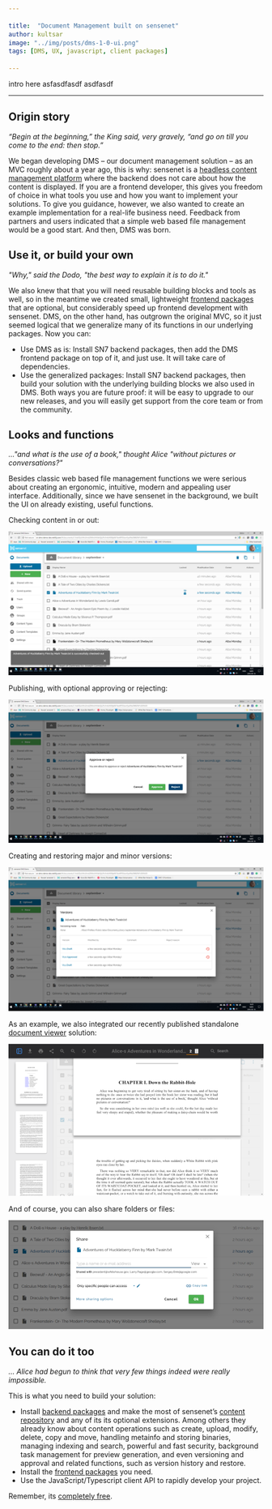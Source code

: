 ```yaml
---

title:  "Document Management built on sensenet"
author: kultsar
image: "../img/posts/dms-1-0-ui.png"
tags: [DMS, UX, javascript, client packages]

---
```

intro here
asfasdfasdf
asdfasdf

---

## Origin story

*“Begin at the beginning,” the King said, very gravely, “and go on till you come to the end: then stop.”*

We began developing DMS – our document management solution –  as an MVC roughly about a year ago, this is why: sensenet is a [headless content management platform](https://community.sensenet.com/blog/2017/07/05/what-is-a-headless-cms) where the backend does not care about how the content is displayed. If you are a frontend developer, this gives you freedom of choice in what tools you use and how you want to implement your solutions. To give you guidance, however, we also wanted to create an example implementation for a real-life business need. Feedback from partners and users indicated that a simple web based file management would be a good start. And then, DMS was born.

## Use it, or build your own

*"Why," said the Dodo, "the best way to explain it is to do it."*

We also knew that that you will need reusable building blocks and tools as well, so in the meantime we created small, lightweight [frontend packages](https://community.sensenet.com/blog/2018/02/21/scoped-packages) that are optional, but considerably speed up frontend development with sensenet. DMS, on the other hand, has outgrown the original MVC, so it just seemed logical that we generalize many of its functions in our underlying packages.
Now you can:
*	Use DMS as is: Install SN7 backend packages, then add the DMS frontend package on top of it, and just use. It will take care of dependencies.
*	Use the generalized packages: Install SN7 backend packages, then build your solution with the underlying building blocks we also used in DMS.
Both ways you are future proof: it will be easy to upgrade to our new releases, and you will easily get support from the core team or from the community.

## Looks and functions

*…"and what is the use of a book," thought Alice "without pictures or conversations?"*

Besides classic web based file management functions we were serious about creating an ergonomic, intuitive, modern and appealing user interface. Additionally, since we have sensenet in the background, we built the UI on already existing, useful functions.

Checking content in or out:

![DMS - checking content in or out](/img/posts/dms-1-0-checked-out.png "DMS - checking content in or out")
 
Publishing, with optional approving or rejecting:

![DMS - approve or reject](/img/posts/dms-1-0-approve-or-reject.png "DMS - approve or reject")

Creating and restoring major and minor versions:

![DMS - versions](/img/posts/dms-1-0-versions.png "DMS - versions")

As an example, we also integrated our recently published standalone [document viewer](https://community.sensenet.com/blog/2018/08/22/docviewer) solution: 

![DMS - Document Viewer integrated](/img/posts/dms-1-0-document-viewer.png "DMS - Document Viewer integrated")

And of course, you can also share folders or files:

![DMS - sharing](/img/posts/dms-1-0-share.png "DMS - sharing")


## You can do it too

*… Alice had begun to think that very few things indeed were really impossible.*

This is what you need to build your solution:
*	Install [backend packages](https://community.sensenet.com/docs/install-sn-from-nuget/) and make the most of sensenet’s [content repository](https://community.sensenet.com/docs/content-repository/) and any of its its optional extensions. Among others they already know about content operations such as create, upload, modify, delete, copy and move, handling metainfo and storing binaries, managing indexing and search, powerful and fast security, background task management for preview generation, and even versioning and approval and related functions, such as version history and restore.
*	Install the [frontend packages](https://community.sensenet.com/blog/2018/02/21/scoped-packages) you need.
*	Use the JavaScript/Typescript client API to rapidly develop your project.

Remember, its [completely free](https://www.sensenet.com/product/licensing/sense-netlicensingguide).
